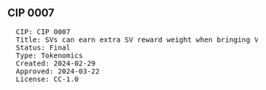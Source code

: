## CIP 0007

<pre>
  CIP: CIP 0007
  Title: SVs can earn extra SV reward weight when bringing Validators or apps to the Canton Network
  Status: Final
  Type: Tokenomics
  Created: 2024-02-29
  Approved: 2024-03-22
  License: CC-1.0
</pre>

